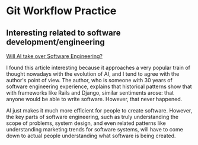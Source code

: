 # Git Workflow Practice
## Interesting related to software development/engineering

[Will AI take over Software Engineering?](https://medium.com/the-business-of-ai/will-ai-replace-software-engineers-a-30-year-veterans-perspective-f6f5cdfc2c94)

I found this article interesting because it approaches a very popular train of thought nowadays with the evolution of AI, and I tend to agree
with the author's point of view. The author, who is someone with 30 years of software engineering experience, explains that historical patterns
show that with frameworks like Rails and Django, similar sentiments arose: that anyone would be able to write software. However, that never happened.

AI just makes it much more efficient for people to create software. However, the key parts of software engineering, such as truly understanding the 
scope of problems, system design, and even related patterns like understanding marketing trends for software systems, will have to come down to 
actual people understanding what software is being created.